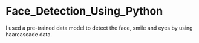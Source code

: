 # Face_Detection_Using_Python 
I used a pre-trained data model to detect the face, smile and eyes by using haarcascade data.


